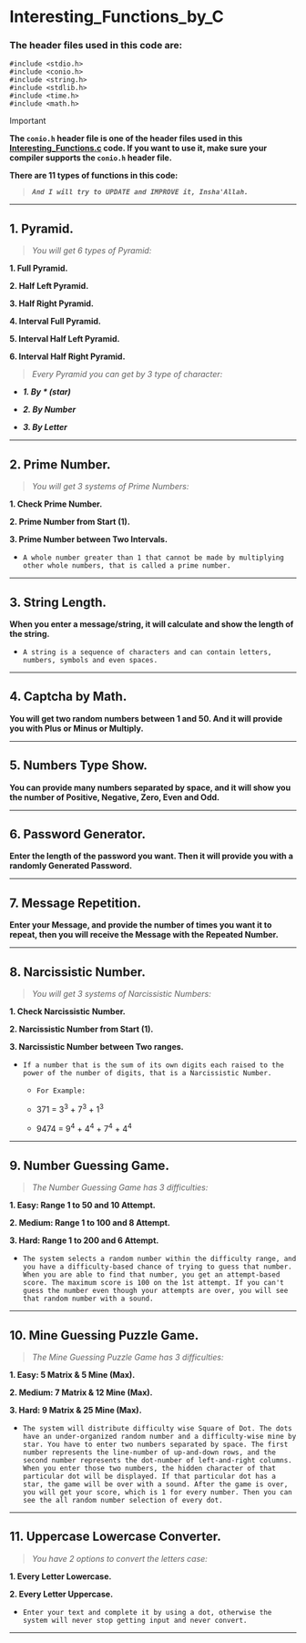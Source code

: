 # Interesting_Functions_by_C

### The header files used in this code are:

```
#include <stdio.h>
#include <conio.h>
#include <string.h>
#include <stdlib.h>
#include <time.h>
#include <math.h>
```
> [!IMPORTANT]
> **The `conio.h` header file is one of the header files used in this [Interesting_Functions.c](https://github.com/AsadullahAlMunib/Interesting_Functions_by_C/blob/main/Interesting_Functions.c) code. If you want to use it, make sure your compiler supports the `conio.h` header file.**

**There are 11 types of functions in this code:**
> ***`And I will try to UPDATE and IMPROVE it, Insha'Allah.`***
****


## 1. Pyramid. 
> *You will get 6 types of Pyramid:*

**1. Full Pyramid.**

**2. Half Left Pyramid.**

**3. Half Right Pyramid.**

**4. Interval Full Pyramid.**

**5. Interval Half Left Pyramid.**

**6. Interval Half Right Pyramid.**

> *Every Pyramid you can get by 3 type of character:*

+ ***1. By * (star)***

+ ***2. By Number***

+ ***3. By Letter***
****


## 2. Prime Number. 
> *You will get 3 systems of Prime Numbers:*

**1. Check Prime Number.**

**2. Prime Number from Start (1).**

**3. Prime Number between Two Intervals.**

+ `A whole number greater than 1 that cannot be made by multiplying other whole numbers, that is called a prime number.`
****


## 3. String Length. 
**When you enter a message/string, it will calculate and show the length of the string.**

+ `A string is a sequence of characters and can contain letters, numbers, symbols and even spaces.`
****


## 4. Captcha by Math. 
**You will get two random numbers between 1 and 50. And it will provide you with Plus or Minus or Multiply.**
****


## 5. Numbers Type Show. 
**You can provide many numbers separated by space, and it will show you the number of Positive, Negative, Zero, Even and Odd.**
****


## 6. Password Generator. 
**Enter the length of the password you want. Then it will provide you with a randomly Generated Password.**
****


## 7. Message Repetition. 
**Enter your Message, and provide the number of times you want it to repeat, then you will receive the Message with the Repeated Number.**
****


## 8. Narcissistic Number. 
> *You will get 3 systems of Narcissistic Numbers:*

**1. Check Narcissistic Number.**

**2. Narcissistic Number from Start (1).**

**3. Narcissistic Number between Two ranges.**

+ `If a number that is the sum of its own digits each raised to the power of the number of digits, that is a Narcissistic Number.`

	- `For Example:`

	- 371 = 3<sup>3</sup> + 7<sup>3</sup> + 1<sup>3</sup>

	 - 9474 = 9<sup>4</sup> + 4<sup>4</sup> + 7<sup>4</sup> + 4<sup>4</sup>
****


## 9. Number Guessing Game. 
> *The Number Guessing Game has 3 difficulties:*

**1. Easy: Range 1 to 50 and 10 Attempt.**

**2. Medium: Range 1 to 100 and 8 Attempt.**

**3. Hard: Range 1 to 200 and 6 Attempt.**

+ `The system selects a random number within the difficulty range, and you have a difficulty-based chance of trying to guess that number. When you are able to find that number, you get an attempt-based score. The maximum score is 100 on the 1st attempt. If you can't guess the number even though your attempts are over, you will see that random number with a sound.`
****


## 10. Mine Guessing Puzzle Game. 
> *The Mine Guessing Puzzle Game has 3 difficulties:*

**1. Easy: 5 Matrix & 5 Mine (Max).**

**2. Medium: 7 Matrix & 12 Mine (Max).**

**3. Hard: 9 Matrix & 25 Mine (Max).**

+ `The system will distribute difficulty wise Square of Dot. The dots have an under-organized random number and a difficulty-wise mine by star. You have to enter two numbers separated by space. The first number represents the line-number of up-and-down rows, and the second number represents the dot-number of left-and-right columns. When you enter those two numbers, the hidden character of that particular dot will be displayed. If that particular dot has a star, the game will be over with a sound. After the game is over, you will get your score, which is 1 for every number. Then you can see the all random number selection of every dot.`
****


## 11. Uppercase Lowercase Converter. 
> *You have 2 options to convert the letters case:*

**1. Every Letter Lowercase.**

**2. Every Letter Uppercase.**

+ `Enter your text and complete it by using a dot, otherwise the system will never stop getting input and never convert.`
****
